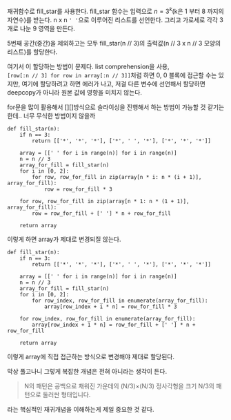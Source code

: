 재귀함수로 fill_star를 사용한다. fill_star 함수는 입력으로 $n = 3^k$(k은 1 부터 8 까지의 자연수)를 받는다. n x n `' '`으로 이루어진 리스트를 선언한다. 그리고 가로세로 각각 3개로 나눈 9 영역을 만든다.

5번째 공간(중간)을 제외하고는 모두 fill_star(n // 3)의 출력값(n // 3 x n // 3 모양의 리스트)를 할당한다.  

여기서 이 할당하는 방법이 문제다. list comprehension을 사용,  
`[row[:n // 3] for row in array[:n // 3]]`처럼 하면 0, 0 블록에 접근할 수는 있지만, 여기에 할당하려고 하면 에러가 나고, 저걸 다른 변수에 선언해서 할당하면 deepcopy가 아니라 원본 값에 영향을 미치지 않는다.

for문을 많이 활용해서 [][]방식으로 슬라이싱을 진행해서 하는 방법이 가능할 것 같기는 한데.. 너무 무식한 방법이지 않을까
```
def fill_star(n):
    if n == 3:
        return [['*', '*', '*'], ['*', ' ', '*'], ['*', '*', '*']]

    array = [[' ' for i in range(n)] for i in range(n)]
    n = n // 3
    array_for_fill = fill_star(n)
    for i in [0, 2]:
        for row, row_for_fill in zip(array[n * i: n * (i + 1)], array_for_fill):
            row = row_for_fill * 3

    for row, row_for_fill in zip(array[n * 1: n * (1 + 1)], array_for_fill):
        row = row_for_fill + [' '] * n + row_for_fill
    
    return array
```
이렇게 하면 array가 제대로 변경되질 않는다. 

```
def fill_star(n):
    if n == 3:
        return [['*', '*', '*'], ['*', ' ', '*'], ['*', '*', '*']]

    array = [[' ' for i in range(n)] for i in range(n)]
    n = n // 3
    array_for_fill = fill_star(n)
    for i in [0, 2]:
        for row_index, row_for_fill in enumerate(array_for_fill):
            array[row_index + i * n] = row_for_fill * 3

    for row_index, row_for_fill in enumerate(array_for_fill):
        array[row_index + 1 * n] = row_for_fill + [' '] * n + row_for_fill
    
    return array
```
이렇게 array에 직접 접근하는 방식으로 변경해야 제대로 할당된다.

막상 풀고나니 그렇게 복잡한 개념은 전혀 아니라는 생각이 든다. 

>N의 패턴은 공백으로 채워진 가운데의 (N/3)×(N/3) 정사각형을 크기 N/3의 패턴으로 둘러싼 형태입니다.  

라는 핵심적인 재귀개념을 이해하는게 제일 중요한 것 같다.
